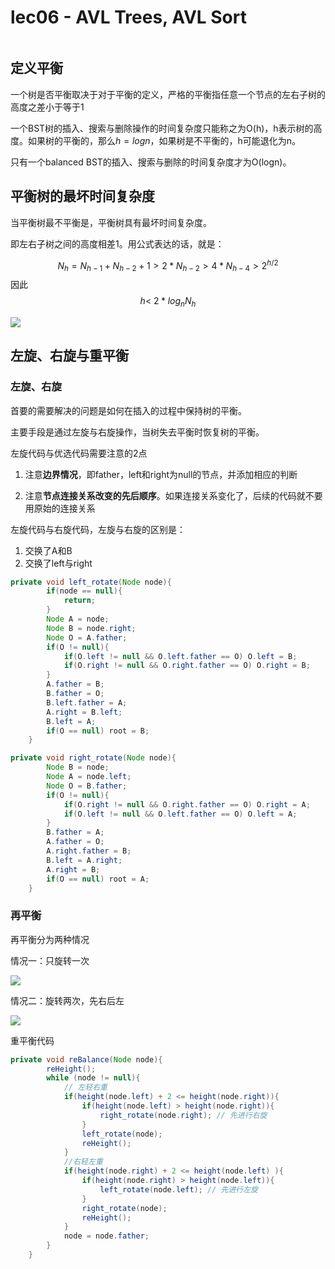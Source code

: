 # lec06 - AVL Trees, AVL Sort
```toc
```
## 定义平衡
一个树是否平衡取决于对于平衡的定义，严格的平衡指任意一个节点的左右子树的高度之差小于等于1

一个BST树的插入、搜索与删除操作的时间复杂度只能称之为O(h)，h表示树的高度。如果树的平衡的，那么$h=logn$，如果树是不平衡的，h可能退化为n。

只有一个balanced BST的插入、搜索与删除的时间复杂度才为O(logn)。

## 平衡树的最坏时间复杂度
当平衡树最不平衡是，平衡树具有最坏时间复杂度。

即左右子树之间的高度相差1。用公式表达的话，就是：

$$
N_h=N_{h-1}+N_{h-2}+1 > 2 *N_{h-2}>4*N_{h-4}>2^{h/2}
$$
因此
$$
h<\ 2*log _nN_h
$$

![](https://gitee.com/skytreedelivery/cloudimage/raw/master/img/20220217170317.png)


## 左旋、右旋与重平衡
### 左旋、右旋
首要的需要解决的问题是如何在插入的过程中保持树的平衡。

主要手段是通过左旋与右旋操作，当树失去平衡时恢复树的平衡。

左旋代码与优选代码需要注意的2点

1. 注意**边界情况**，即father，left和right为null的节点，并添加相应的判断

2. 注意**节点连接关系改变的先后顺序**。如果连接关系变化了，后续的代码就不要用原始的连接关系

左旋代码与右旋代码，左旋与右旋的区别是：

1. 交换了A和B
2. 交换了left与right

```java
private void left_rotate(Node node){
        if(node == null){
            return;
        }
        Node A = node;
        Node B = node.right;
        Node O = A.father;
        if(O != null){
            if(O.left != null && O.left.father == O) O.left = B;
            if(O.right != null && O.right.father == O) O.right = B;
        }
        A.father = B;
        B.father = O;
        B.left.father = A;
        A.right = B.left;
        B.left = A;
        if(O == null) root = B;
    }

private void right_rotate(Node node){
        Node B = node;
        Node A = node.left;
        Node O = B.father;
        if(O != null){
            if(O.right != null && O.right.father == O) O.right = A;
            if(O.left != null && O.left.father == O) O.left = A;
        }
        B.father = A;
        A.father = O;
        A.right.father = B;
        B.left = A.right;
        A.right = B;
        if(O == null) root = A;
    }
```

### 再平衡

再平衡分为两种情况

情况一：只旋转一次

![](https://gitee.com/skytreedelivery/cloudimage/raw/master/img/20220216161557.png)

情况二：旋转两次，先右后左

![](https://gitee.com/skytreedelivery/cloudimage/raw/master/img/20220216161716.png)

重平衡代码

```java
private void reBalance(Node node){
        reHeight();
        while (node != null){
            // 左轻右重
            if(height(node.left) + 2 <= height(node.right)){
                if(height(node.left) > height(node.right)){
                    right_rotate(node.right); // 先进行右旋
                }
                left_rotate(node);
                reHeight();
            }
            //右轻左重
            if(height(node.right) + 2 <= height(node.left) ){
                if(height(node.right) > height(node.left)){
                    left_rotate(node.left); // 先进行左旋
                }
                right_rotate(node);
                reHeight();
            }
            node = node.father;
        }
    }
```

